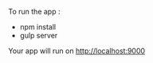 To run the app :
- npm install
- gulp server

Your app will run on [http://localhost:9000](http://localhost:9000)
